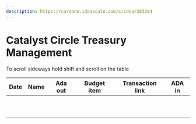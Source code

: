 ```yaml
---
description: https://cardano.ideascale.com/c/idea/383284
---
```


# Catalyst Circle Treasury Management

To scroll sideways hold shift and scroll on the table

<table><thead><tr><th>Date</th><th>Name</th><th align="center">Ada out</th><th data-type="select">Budget item</th><th>Transaction link</th><th align="center">ADA in</th></tr></thead><tbody><tr><td></td><td></td><td align="center"></td><td></td><td></td><td align="center"></td></tr><tr><td></td><td></td><td align="center"></td><td></td><td></td><td align="center"></td></tr><tr><td></td><td></td><td align="center"></td><td></td><td></td><td align="center"></td></tr><tr><td></td><td></td><td align="center"></td><td></td><td></td><td align="center"></td></tr><tr><td></td><td></td><td align="center"></td><td></td><td></td><td align="center"></td></tr><tr><td></td><td></td><td align="center"></td><td></td><td></td><td align="center"></td></tr><tr><td></td><td></td><td align="center"></td><td></td><td></td><td align="center"></td></tr><tr><td></td><td></td><td align="center"></td><td></td><td></td><td align="center"></td></tr><tr><td></td><td></td><td align="center"></td><td></td><td></td><td align="center"></td></tr><tr><td></td><td></td><td align="center"></td><td></td><td></td><td align="center"></td></tr></tbody></table>
